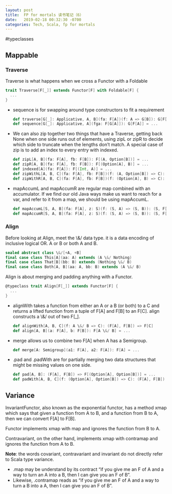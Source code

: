 ```yaml
---
layout: post
title:  FP for mortals 读书笔记（6）
date:   2019-02-18 00:32:30 -0700
categories: Tech, Scala, fp for mortals
---
```

#typeclasses
## Mappable
### Traverse
Traverse is what happens when we cross a Functor with a Foldable
```scala
trait Traverse[F[_]] extends Functor[F] with Foldable[F] {
  ...
}
```
+ 
    sequence is for swapping around type constructors to fit a requirement
    ```scala
    def traverse[G[_]: Applicative, A, B](fa: F[A])(f: A => G[B]): G[F[B]]
    def sequence[G[_]: Applicative, A](fga: F[G[A]]): G[F[A]] = ...
    ```

+ 
    We can also zip together two things that have a Traverse, getting back None when one side runs out of elements, using zipL or zipR to decide which side to truncate when the lengths don’t match. A special case of zip is to add an index to every entry with indexed.
    ```scala
    def zipL[A, B](fa: F[A], fb: F[B]): F[(A, Option[B])] = ...
    def zipR[A, B](fa: F[A], fb: F[B]): F[(Option[A], B)] = ...
    def indexed[A](fa: F[A]): F[(Int, A)] = ...
    def zipWithL[A, B, C](fa: F[A], fb: F[B])(f: (A, Option[B]) => C): F[C] = ...
    def zipWithR[A, B, C](fa: F[A], fb: F[B])(f: (Option[A], B) => C): F[C] = ...
    ```

+ 
    mapAccumL and mapAccumR are regular map combined with an accumulator. If we find our old Java ways make us want to reach for a var, and refer to it from a map, we should be using mapAccumL.
    ```scala
    def mapAccumL[S, A, B](fa: F[A], z: S)(f: (S, A) => (S, B)): (S, F[B]) = ...
    def mapAccumR[S, A, B](fa: F[A], z: S)(f: (S, A) => (S, B)): (S, F[B]) = ...
    ```

### Align
Before looking at Align, meet the \\&/ data type. it is a data encoding of inclusive logical OR. A or B or both A and B.
```scala
sealed abstract class \&/[+A, +B]
final case class This[A](aa: A) extends (A \&/ Nothing)
final case class That[B](bb: B) extends (Nothing \&/ B)
final case class Both[A, B](aa: A, bb: B) extends (A \&/ B)
```

Align is about merging and padding anything with a Functor. 
```scala
@typeclass trait Align[F[_]] extends Functor[F] {
  ...
}
```

+ 
    alignWith takes a function from either an A or a B (or both) to a C and returns a lifted function from a tuple of F\[A\] and F\[B\] to an F\[C\]. align constructs a \\&/ out of two F\[\_\].
    ```scala
    def alignWith[A, B, C](f: A \&/ B => C): (F[A], F[B]) => F[C]
    def align[A, B](a: F[A], b: F[B]): F[A \&/ B] = ...
    ```
+ 
    merge allows us to combine two F\[A\] when A has a Semigroup.
    ```scala
    def merge[A: Semigroup](a1: F[A], a2: F[A]): F[A] = ...
    ```
+ 
    .pad and .padWith are for partially merging two data structures that might be missing values on one side.
    ```scala
    def pad[A, B]: (F[A], F[B]) => F[(Option[A], Option[B])] = ...
    def padWith[A, B, C](f: (Option[A], Option[B]) => C): (F[A], F[B]) => F[C] = ...
    ```

## Variance
InvariantFunctor, also known as the exponential functor, has a method xmap which says that given a function from A to B, and a function from B to A, then we can convert F\[A\] to F\[B\].

Functor implements xmap with map and ignores the function from B to A.

Contravariant, on the other hand, implements xmap with contramap and ignores the function from A to B.

__Note__:
the words covariant, contravariant and invariant do not directly refer to Scala type variance. 

+ 
    .map may be understand by its contract “if you give me an F of A and a way to turn an A into a B, then I can give you an F of B”.
+ 
    Likewise, .contramap reads as “if you give me an F of A and a way to turn a B into a A, then I can give you an F of B”.